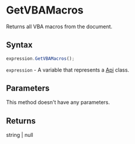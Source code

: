 # GetVBAMacros

Returns all VBA macros from the document.

## Syntax

```javascript
expression.GetVBAMacros();
```

`expression` - A variable that represents a [Api](../Api.md) class.

## Parameters

This method doesn't have any parameters.

## Returns

string \| null